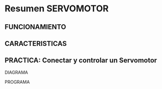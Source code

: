 # Resumen SERVOMOTOR

## FUNCIONAMIENTO

## CARACTERISTICAS

## PRACTICA: Conectar y controlar un Servomotor

DIAGRAMA

PROGRAMA
